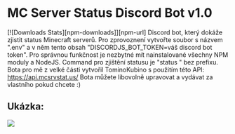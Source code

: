 # MC Server Status Discord Bot v1.0
[![Downloads Stats][npm-downloads]][npm-url]
Discord bot, který dokáže zjistit status Minecraft serverů. Pro zprovoznení vytvořte soubor s názvem ".env" a v něm tento obsah "DISCORDJS_BOT_TOKEN=váš discord bot token". Pro správnou funkčnost je nezbytné mít nainstalované všechny NPM moduly a NodeJS. Command pro zjištění statusu je "status <adresa>" bez prefixu. Bota pro mě z velké části vytvořil TominoKubino s použitím této API: https://api.mcsrvstat.us/ Bota můžete libovolně upravovat a vydávat za vlastního pokud chcete :)
  ## Ukázka:
![](https://media.discordapp.net/attachments/865982224607871006/891044704781733908/screen.png)
